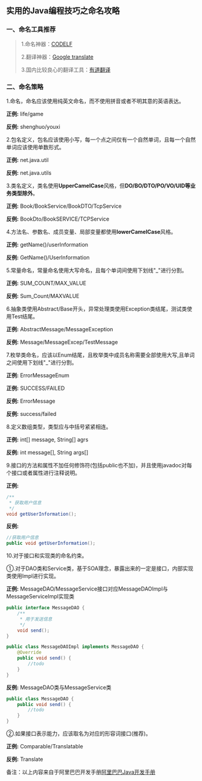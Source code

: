 ## 实用的Java编程技巧之命名攻略

### 一、命名工具推荐

> 1.命名神器：[CODELF](https://unbug.github.io/codelf/)
>
> 2.翻译神器：[Google translate](https://translate.google.cn/)
>
> 3.国内比较良心的翻译工具：[有道翻译](http://fanyi.youdao.com/)

### 二、命名策略

1.命名，命名应该使用纯英文命名，而不使用拼音或者不明其意的英语表达。

**正例:** life/game

**反例:** shenghuo/youxi

2.包名定义，包名应该使用小写，每一个点之间仅有一个自然单词，且每一个自然单词应该使用单数形式。

**正例:** net.java.util

**反例:** net.java.utils

3.类名定义，类名使用**UpperCamelCase**风格，但**DO/BO/DTO/PO/VO/UID等业务类型除外**。

**正例:** Book/BookService/BookDTO/TcpService

**反例:** BookDto/BookSERVICE/TCPService

4.方法名、参数名、成员变量、局部变量都使用**lowerCamelCase**风格。

**正例:** getName()/userInformation

**反例:** GetName()/UserInformation

5.常量命名，常量命名使用大写命名，且每个单词间使用下划线"_"进行分割。

**正例:** SUM_COUNT/MAX_VALUE

**反例:** Sum_Count/MAXVALUE

6.抽象类使用Abstract/Base开头，异常处理类使用Exception类结尾，测试类使用Test结尾。

**正例:** AbstractMessage/MessageException

**反例:** Message/MessageExcep/TestMessage

7.枚举类命名，应该以Enum结尾，且枚举类中成员名称需要全部使用大写,且单词之间使用下划线"_"进行分割。

**正例:** ErrorMessageEnum  

**正例:** SUCCESS/FAILED

**反例:** ErrorMessage

**反例:** success/failed

8.定义数组类型，类型应与中括号紧紧相连。

**正例:** int[] message, String[] agrs

**反例:**  int message[], String args[]

9.接口的方法和属性不加任何修饰符(包括public也不加)，并且使用javadoc对每个接口或者属性进行注释说明。

**正例:**

```java
/** 
 * 获取用户信息 
 */
void getUserInformation();
```

**反例:**

```java
//获取用户信息
public void getUserInformation();
```

10.对于接口和实现类的命名约束。

①.对于DAO类和Service类，基于SOA理念，暴露出来的一定是接口，内部实现类使用Impl进行实现。

**正例:** MessageDAO/MessageService接口对应MessageDAOImpl与MessageServiceImpl实现类

```java
public interface MessageDAO {
    /**     
     * 用于发送信息     
     */    
    void send();
}
```
```java
public class MessageDAOImpl implements MessageDAO {
    @Override
    public void send() {
        //todo
    }
}
```

**反例:** MessageDAO类与MessageService类

```java
public class MessageDAO {
    public void send() {
        //todo
    }
}
```

②.如果接口表示能力，应该取名为对应的形容词接口(推荐)。

**正例:** Comparable/Translatable

**反例:** Translate

备注：以上内容来自于阿里巴巴开发手册[阿里巴巴Java开发手册](https://yq.aliyun.com/download/2720?utm_content=m_1000019584)

